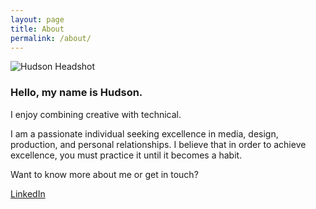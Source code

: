 ```yaml
---
layout: page
title: About
permalink: /about/
---
```



<img src="{{ site.baseurl }}/img/headshot_circle_web.png" alt="Hudson Headshot" class="about-headshot-image">
<h3>Hello, my name is Hudson.</h3>
I enjoy combining creative with technical.

<div class="about-headshot">
    <p class="about-headshot-text">I am a passionate individual seeking excellence in media, design, production, and personal relationships. I believe that in order to achieve excellence, you must practice it until it becomes a habit.</p>
</div>

Want to know more about me or get in touch?

[LinkedIn](http://www.linkedin.com/in/hudsonwpeden)
